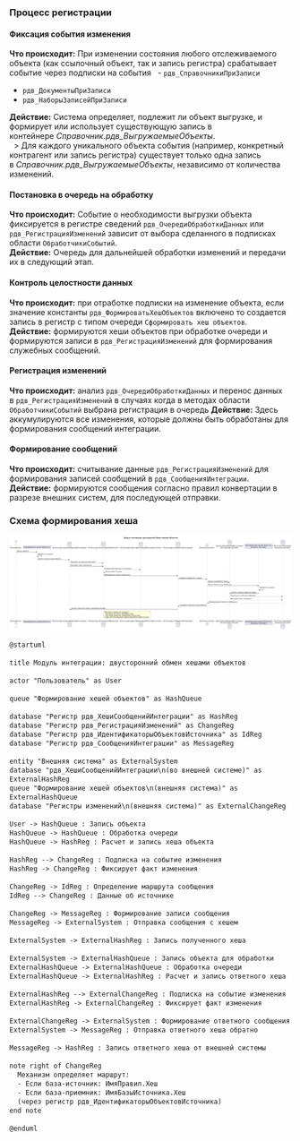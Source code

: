 ### Процесс регистрации
#### Фиксация события изменения

**Что происходит:** При изменении состояния любого отслеживаемого объекта (как ссылочный объект, так и запись регистра) срабатывает событие через подписки на события
  - `рдв_СправочникиПриЗаписи`
  - `рдв_ДокументыПриЗаписи`
  - `рдв_НаборыЗаписейПриЗаписи`

**Действие:** Система определяет, подлежит ли объект выгрузке, и формирует или использует существующую запись в контейнере _Справочник.рдв_ВыгружаемыеОбъекты_.    
  > Для каждого уникального объекта события (например, конкретный контрагент или запись регистра) существует только одна запись в _Справочник.рдв_ВыгружаемыеОбъекты_, независимо от количества изменений.
#### Постановка в очередь на обработку

**Что происходит:** Событие о необходимости выгрузки объекта фиксируется в регистре сведений `рдв_ОчередиОбработкиДанных` или `рдв_РегистрацияИзменений` зависит от выбора сделанного в подписках области `ОбработчикиСобытий`.  
**Действие:** Очередь для дальнейшей обработки изменений и передачи их в следующий этап.
#### Контроль целостности данных
**Что происходит:** при отработке подписки на изменение объекта, если значение константы `рдв_ФормироватьХешОбъектов` включено то создается запись в регистр с типом очереди `Сформировать хеш объектов`.
**Действие:** формируются хеши объектов при обработке очереди и формируются записи в `рдв_РегистрацияИзменений` для формирования служебных сообщений.
#### Регистрация изменений
**Что происходит:** анализ `рдв_ОчередиОбработкиДанных` и перенос данных в `рдв_РегистрацияИзменений` в случаях когда в методах области `ОбработчикиСобытий` выбрана регистрация в очередь 
**Действие:** Здесь аккумулируются все изменения, которые должны быть обработаны для формирования сообщений интеграции.
#### Формирование сообщений
**Что происходит:** считывание данные `рдв_РегистрацияИзменений` для формирования записей сообщений в `рдв_СообщенияИнтеграции`.  
**Действие:** формируются сообщения согласно правил конвертации в разрезе внешних систем, для последующей отправки.

### Схема формирования хеша

![Описание изображения](../images/schema_of_hash_transfer.png)


```
@startuml

title Модуль интеграции: двусторонний обмен хешами объектов

actor "Пользователь" as User

queue "Формирование хешей объектов" as HashQueue

database "Регистр рдв_ХешиСообщенийИнтеграции" as HashReg
database "Регистр рдв_РегистрацияИзменений" as ChangeReg
database "Регистр рдв_ИдентификаторыОбъектовИсточника" as IdReg
database "Регистр рдв_СообщенияИнтеграции" as MessageReg

entity "Внешняя система" as ExternalSystem
database "рдв_ХешиСообщенийИнтеграции\n(во внешней системе)" as ExternalHashReg
queue "Формирование хешей объектов\n(внешняя система)" as ExternalHashQueue
database "Регистры изменений\n(внешняя система)" as ExternalChangeReg

User -> HashQueue : Запись объекта
HashQueue -> HashQueue : Обработка очереди
HashQueue -> HashReg : Расчет и запись хеша объекта

HashReg --> ChangeReg : Подписка на событие изменения
HashReg -> ChangeReg : Фиксирует факт изменения

ChangeReg -> IdReg : Определение маршрута сообщения
IdReg --> ChangeReg : Данные об источнике

ChangeReg -> MessageReg : Формирование записи сообщения
MessageReg -> ExternalSystem : Отправка сообщения с хешем

ExternalSystem -> ExternalHashReg : Запись полученного хеша

ExternalSystem -> ExternalHashQueue : Запись объекта для обработки
ExternalHashQueue -> ExternalHashQueue : Обработка очереди
ExternalHashQueue -> ExternalHashReg : Расчет и запись ответного хеша

ExternalHashReg --> ExternalChangeReg : Подписка на событие изменения
ExternalHashReg -> ExternalChangeReg : Фиксирует факт изменения

ExternalChangeReg -> ExternalSystem : Формирование ответного сообщения
ExternalSystem -> MessageReg : Отправка ответного хеша обратно

MessageReg -> HashReg : Запись ответного хеша от внешней системы

note right of ChangeReg
  Механизм определяет маршрут:
  - Если база-источник: ИмяПравил.Хеш
  - Если база-приемник: ИмяБазыИсточника.Хеш
  (через регистр рдв_ИдентификаторыОбъектовИсточника)
end note

@enduml

```